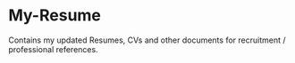 # My-Resume
Contains my updated Resumes, CVs and other documents for recruitment / professional references. 
